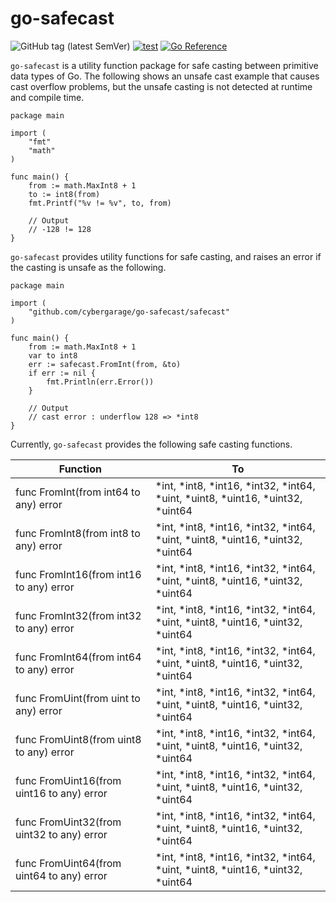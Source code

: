 # go-safecast

![GitHub tag (latest SemVer)](https://img.shields.io/github/v/tag/cybergarage/go-safecast)
[![test](https://github.com/cybergarage/go-safecast/actions/workflows/make.yml/badge.svg)](https://github.com/cybergarage/go-safecast/actions/workflows/make.yml)
[![Go Reference](https://pkg.go.dev/badge/github.com/cybergarage/go-safecast.svg)](https://pkg.go.dev/github.com/cybergarage/go-safecast)

`go-safecast` is a utility function package for safe casting between primitive data types of Go. The following shows an unsafe cast example that causes cast overflow problems, but the unsafe casting is not detected at runtime and compile time.

```
package main

import (
    "fmt"
    "math"
)

func main() {
    from := math.MaxInt8 + 1
    to := int8(from)
    fmt.Printf("%v != %v", to, from)

    // Output
    // -128 != 128
}
```

`go-safecast` provides utility functions for safe casting, and raises an error if the casting is unsafe as the following.

```
package main

import (
    "github.com/cybergarage/go-safecast/safecast"
)

func main() {
    from := math.MaxInt8 + 1
    var to int8
    err := safecast.FromInt(from, &to)
    if err := nil {
        fmt.Println(err.Error())
    }

    // Output
    // cast error : underflow 128 => *int8
}
```

Currently, `go-safecast` provides the following safe casting functions.

|Function                                 |To                                                                             |
|-----------------------------------------|-------------------------------------------------------------------------------|
|func FromInt(from int64 to any) error    | *int, *int8, *int16, *int32, *int64, *uint, *uint8, *uint16, *uint32, *uint64 |
|func FromInt8(from int8 to any) error    | *int, *int8, *int16, *int32, *int64, *uint, *uint8, *uint16, *uint32, *uint64 |
|func FromInt16(from int16 to any) error  | *int, *int8, *int16, *int32, *int64, *uint, *uint8, *uint16, *uint32, *uint64 |
|func FromInt32(from int32 to any) error  | *int, *int8, *int16, *int32, *int64, *uint, *uint8, *uint16, *uint32, *uint64 |
|func FromInt64(from int64 to any) error  | *int, *int8, *int16, *int32, *int64, *uint, *uint8, *uint16, *uint32, *uint64 |
|func FromUint(from uint to any) error    | *int, *int8, *int16, *int32, *int64, *uint, *uint8, *uint16, *uint32, *uint64 |
|func FromUint8(from uint8 to any) error  | *int, *int8, *int16, *int32, *int64, *uint, *uint8, *uint16, *uint32, *uint64 |
|func FromUint16(from uint16 to any) error| *int, *int8, *int16, *int32, *int64, *uint, *uint8, *uint16, *uint32, *uint64 |
|func FromUint32(from uint32 to any) error| *int, *int8, *int16, *int32, *int64, *uint, *uint8, *uint16, *uint32, *uint64 |
|func FromUint64(from uint64 to any) error| *int, *int8, *int16, *int32, *int64, *uint, *uint8, *uint16, *uint32, *uint64 |
